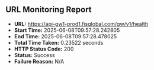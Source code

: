 ## URL Monitoring Report

- **URL:** https://api-gw1-prod1.fisglobal.com/gw/v1/health
- **Start Time:** 2025-06-08T09:57:28.242805
- **End Time:** 2025-06-08T09:57:28.478025
- **Total Time Taken:** 0.23522 seconds
- **HTTP Status Code:** 200
- **Status:** Success
- **Failure Reason:** N/A
